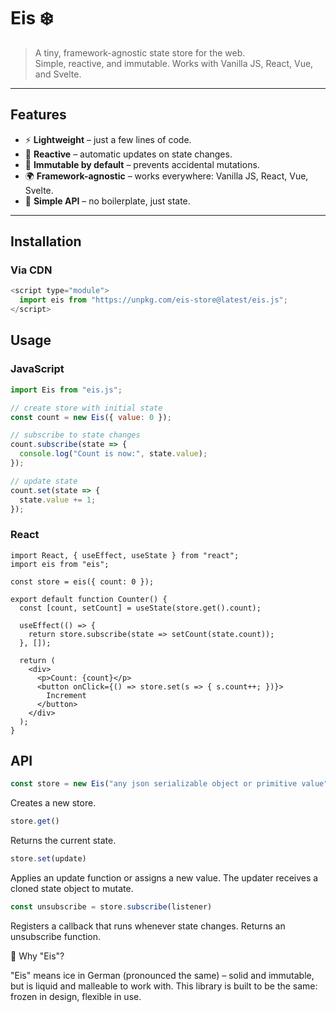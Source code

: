 # Eis ❄️

> A tiny, framework-agnostic state store for the web.  
> Simple, reactive, and immutable. Works with Vanilla JS, React, Vue, and Svelte.

---

## Features

- ⚡ **Lightweight** – just a few lines of code.
- 🔄 **Reactive** – automatic updates on state changes.
- 🧊 **Immutable by default** – prevents accidental mutations.
- 🌍 **Framework-agnostic** – works everywhere: Vanilla JS, React, Vue, Svelte.
- 🎯 **Simple API** – no boilerplate, just state.

---

## Installation

### Via CDN

```js
<script type="module">
  import eis from "https://unpkg.com/eis-store@latest/eis.js";
</script>
```

## Usage

### JavaScript

```js
import Eis from "eis.js";

// create store with initial state
const count = new Eis({ value: 0 });

// subscribe to state changes
count.subscribe(state => {
  console.log("Count is now:", state.value);
});

// update state
count.set(state => {
  state.value += 1;
});
```

### React

```react
import React, { useEffect, useState } from "react";
import eis from "eis";

const store = eis({ count: 0 });

export default function Counter() {
  const [count, setCount] = useState(store.get().count);

  useEffect(() => {
    return store.subscribe(state => setCount(state.count));
  }, []);

  return (
    <div>
      <p>Count: {count}</p>
      <button onClick={() => store.set(s => { s.count++; })}>
        Increment
      </button>
    </div>
  );
}

```

## API

```js
const store = new Eis("any json serializable object or primitive value"); 
```
Creates a new store.

```js
store.get()
```
Returns the current state.

```js
store.set(update)
```
Applies an update function or assigns a new value. The updater receives a cloned state object to mutate.

```js
const unsubscribe = store.subscribe(listener)
```
Registers a callback that runs whenever state changes.
Returns an unsubscribe function.

🧊 Why "Eis"?

"Eis" means ice in German (pronounced the same) – solid and immutable, but is liquid and malleable to work with.
This library is built to be the same: frozen in design, flexible in use.

